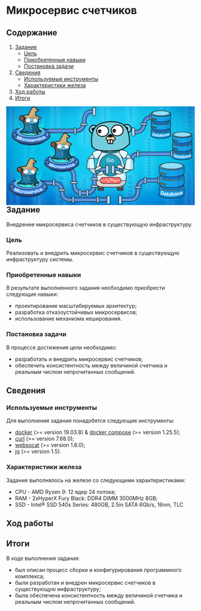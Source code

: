 # Микросервис счетчиков

## Содержание
1. [ Задание ](#task)
    - [ Цель ](#task-goal)
    - [ Приобретенные навыки ](#task-skills)
    - [ Постановка задачи ](#task-statement)
2. [ Сведения ](#information)
    - [ Используемые инструменты ](#information-tools)
    - [ Характеристики железа ](#information-computer)
3. [ Ход работы ](#work)
4. [ Итоги ](#results)

<img align="right" width="600" src="static/counter/preview.jpg">

<a name="task"></a>
## Задание
Внедрение микросервиса счетчиков в существующую инфраструктуру.

<a name="task-goal"></a>
### Цель
Реализовать и внедрить микросервис счетчиков в существующую инфраструктуру системы.

<a name="task-skills"></a>
### Приобретенные навыки
В результате выполненного задания необходимо приобрести следующие навыки:
- проектирование масштабируемых архитектур;
- разработка отказоустойчивых микросервисов;
- использование механизма кеширования.

<a name="task-statement"></a>
### Постановка задачи
В процессе достижения цели необходимо:
- разработать и внедрить микросервис счетчиков;
- обеспечить консистентность между величиной счетчика и реальным числом непрочитанных сообщений.

<a name="information"></a>
## Сведения
<a name="information-tools"></a>
### Используемые инструменты
Для выполнения задания понадобятся следующие инструменты:
- [docker](https://docs.docker.com/get-docker/) (>= version 19.03.8) & [docker compose](https://docs.docker.com/compose/install/) (>= version 1.25.5);
- [curl](https://curl.haxx.se/download.html) (>= version 7.68.0);
- [websocat](https://github.com/vi/websocat/releases) (>= version 1.6.0);
- [jq](https://stedolan.github.io/jq/download/) (>= version 1.5).

<a name="information-computer"></a>
### Характеристики железа
Задание выполнялось на железе со следующими характеристиками:
- CPU - AMD Ryzen 9: 12 ядер 24 потока;
- RAM - 2xHyperX Fury Black: DDR4 DIMM 3000MHz 8GB;
- SSD - Intel® SSD 540s Series: 480GB, 2.5in SATA 6Gb/s, 16nm, TLC


<a name="work"></a>
## Ход работы

<a name="results"></a>
## Итоги
В ходе выполнения задания:
- был описан процесс сборки и конфигурирования программного комплекса;
- были разработан и внедрен микросервис счетчиков в существующую инфраструктуру;
- была обеспечена консистентность между величиной счетчика и реальным числом непрочитанных сообщений.